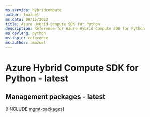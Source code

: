 ```yaml
---
ms.service: hybridcompute
author: lmazuel
ms.data: 08/15/2022
title: Azure Hybrid Compute SDK for Python
description: Reference for Azure Hybrid Compute SDK for Python
ms.devlang: python
ms.topic: reference
ms.author: lmazuel
---
```

# Azure Hybrid Compute SDK for Python - latest

## Management packages - latest
[!INCLUDE [mgmt-packages](hybrid-compute-mgmt-index.md)]